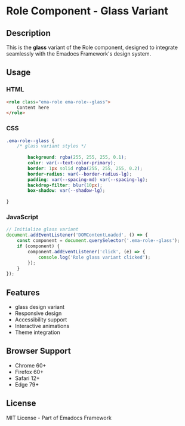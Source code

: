 # Role Component - Glass Variant

## Description
This is the **glass** variant of the Role component, designed to integrate seamlessly with the Emadocs Framework's design system.

## Usage

### HTML
```html
<role class="ema-role ema-role--glass">
    Content here
</role>
```

### CSS
```css
.ema-role--glass {
    /* glass variant styles */
    
        background: rgba(255, 255, 255, 0.1);
        color: var(--text-color-primary);
        border: 1px solid rgba(255, 255, 255, 0.2);
        border-radius: var(--border-radius-lg);
        padding: var(--spacing-md) var(--spacing-lg);
        backdrop-filter: blur(10px);
        box-shadow: var(--shadow-lg);
    
}
```

### JavaScript
```javascript
// Initialize glass variant
document.addEventListener('DOMContentLoaded', () => {
    const component = document.querySelector('.ema-role--glass');
    if (component) {
        component.addEventListener('click', (e) => {
            console.log('Role glass variant clicked');
        });
    }
});
```

## Features
- glass design variant
- Responsive design
- Accessibility support
- Interactive animations
- Theme integration

## Browser Support
- Chrome 60+
- Firefox 60+
- Safari 12+
- Edge 79+

## License
MIT License - Part of Emadocs Framework

